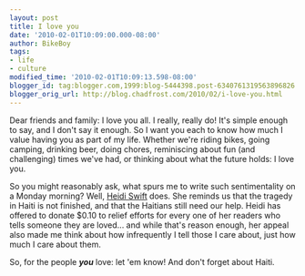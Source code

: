 ```yaml
---
layout: post
title: I love you
date: '2010-02-01T10:09:00.000-08:00'
author: BikeBoy
tags:
- life
- culture
modified_time: '2010-02-01T10:09:13.598-08:00'
blogger_id: tag:blogger.com,1999:blog-5444398.post-6340761319563896826
blogger_orig_url: http://blog.chadfrost.com/2010/02/i-love-you.html
---
```


Dear friends and family: I love you all. I really, really do! It's simple 
enough to say, and I don't say it enough. So I want you each to know how much 
I value having you as part of my life. Whether we're riding bikes, going 
camping, drinking beer, doing chores, reminiscing about fun (and challenging) 
times we've had, or thinking about what the future holds: I love you. 

So you might reasonably ask, what spurs me to write such sentimentality on a 
Monday morning? Well, [Heidi 
Swift](http://gritandglimmer.com/haiti-still-needs-our-help/) does. She 
reminds us that the tragedy in Haiti is not finished, and that the Haitians 
still need our help. Heidi has offered to donate $0.10 to relief efforts for 
every one of her readers who tells someone they are loved... and while that's 
reason enough, her appeal also made me think about how infrequently I tell 
those I care about, just how much I care about them. 

So, for the people ***you*** love: let 'em know! And don't forget about Haiti. 